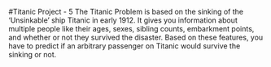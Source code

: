 #Titanic Project - 5
The Titanic Problem is based on the sinking of the ‘Unsinkable’ ship Titanic in early 1912. It gives you information about multiple people like their ages, sexes, sibling counts, embarkment points, and whether or not they survived the disaster. Based on these features, you have to predict if an arbitrary passenger on Titanic would survive the sinking or not.
